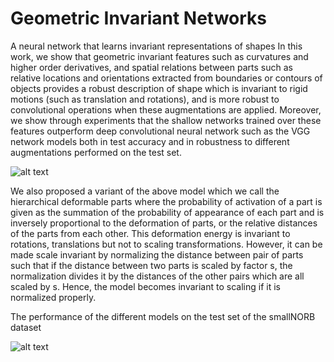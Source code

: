 # Geometric Invariant Networks
A neural network that learns invariant representations of shapes
In this work, we show that geometric invariant features such as curvatures and higher order derivatives, and spatial relations between parts such as relative locations and orientations extracted from boundaries or contours of objects provides a robust description of shape which is invariant to rigid motions (such as translation and rotations), and is more robust to convolutional operations when these augmentations are applied. Moreover, we show through experiments that the shallow networks trained over these features outperform deep convolutional neural network such as the VGG network models both in test accuracy and in robustness to different augmentations performed on the test set.

![alt text](https://i.ibb.co/6JgVJ10/Fig2-1.jpg)

We also proposed a variant of the above model which we call the hierarchical deformable parts where the probability of activation of a part is given as the summation of the probability of appearance of each part and is inversely proportional to the deformation of parts, or the relative distances of the parts from each other. This deformation energy is invariant to rotations, translations but not to scaling transformations. However, it can be made scale invariant by normalizing the distance between pair of parts such that if the distance between two parts is scaled by factor s, the normalization divides it by the distances of the other pairs which are all scaled by s. Hence, the model becomes invariant to scaling if it is normalized properly.

The performance of the different models on the test set of the smallNORB dataset

![alt text](https://i.ibb.co/yQnYj8q/Norbaccuracy.png)
